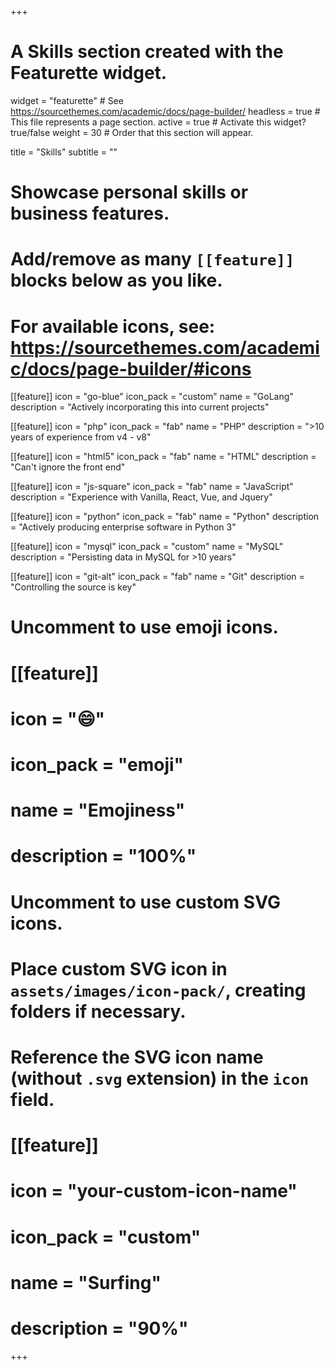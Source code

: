 +++
# A Skills section created with the Featurette widget.
widget = "featurette"  # See https://sourcethemes.com/academic/docs/page-builder/
headless = true  # This file represents a page section.
active = true  # Activate this widget? true/false
weight = 30  # Order that this section will appear.

title = "Skills"
subtitle = ""

# Showcase personal skills or business features.
# 
# Add/remove as many `[[feature]]` blocks below as you like.
# 
# For available icons, see: https://sourcethemes.com/academic/docs/page-builder/#icons

[[feature]]
  icon = "go-blue"
  icon_pack = "custom"
  name = "GoLang"
  description = "Actively incorporating this into current projects"
  
[[feature]]
  icon = "php"
  icon_pack = "fab"
  name = "PHP"
  description = "&gt;10 years of experience from v4 - v8"  
  
[[feature]]
  icon = "html5"
  icon_pack = "fab"
  name = "HTML"
  description = "Can't ignore the front end"
  
[[feature]]
  icon = "js-square"
  icon_pack = "fab"
  name = "JavaScript"
  description = "Experience with Vanilla, React, Vue, and Jquery"
  
[[feature]]
  icon = "python"
  icon_pack = "fab"
  name = "Python"
  description = "Actively producing enterprise software in Python 3"

[[feature]]
  icon = "mysql"
  icon_pack = "custom"
  name = "MySQL"
  description = "Persisting data in MySQL for &gt;10 years"
  
[[feature]]
  icon = "git-alt"
  icon_pack = "fab"
  name = "Git"
  description = "Controlling the source is key"

# Uncomment to use emoji icons.
# [[feature]]
#  icon = ":smile:"
#  icon_pack = "emoji"
#  name = "Emojiness"
#  description = "100%"  

# Uncomment to use custom SVG icons.
# Place custom SVG icon in `assets/images/icon-pack/`, creating folders if necessary.
# Reference the SVG icon name (without `.svg` extension) in the `icon` field.
# [[feature]]
#  icon = "your-custom-icon-name"
#  icon_pack = "custom"
#  name = "Surfing"
#  description = "90%"

+++
